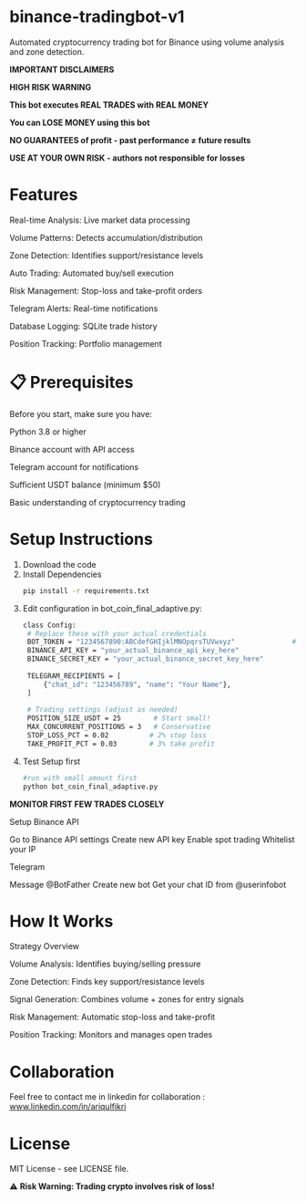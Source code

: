 # binance-tradingbot-v1
Automated cryptocurrency trading bot for Binance using volume analysis and zone detection.


 **IMPORTANT DISCLAIMERS**

**HIGH RISK WARNING**

**This bot executes REAL TRADES with REAL MONEY**

**You can LOSE MONEY using this bot**

**NO GUARANTEES of profit - past performance ≠ future results**

**USE AT YOUR OWN RISK - authors not responsible for losses**



# Features

Real-time Analysis: Live market data processing

Volume Patterns: Detects accumulation/distribution

Zone Detection: Identifies support/resistance levels

Auto Trading: Automated buy/sell execution

Risk Management: Stop-loss and take-profit orders

Telegram Alerts: Real-time notifications

Database Logging: SQLite trade history

Position Tracking: Portfolio management


# 📋 Prerequisites
Before you start, make sure you have:

Python 3.8 or higher

Binance account with API access

Telegram account for notifications

Sufficient USDT balance (minimum $50)

Basic understanding of cryptocurrency trading

# Setup Instructions
1. Download the code
2. Install Dependencies
   ```bash
   pip install -r requirements.txt
3. Edit configuration in bot_coin_final_adaptive.py:
   ```bash
   class Config:
    # Replace these with your actual credentials
    BOT_TOKEN = "1234567890:ABCdefGHIjklMNOpqrsTUVwxyz"              # From @BotFather
    BINANCE_API_KEY = "your_actual_binance_api_key_here"              # From Binance
    BINANCE_SECRET_KEY = "your_actual_binance_secret_key_here"        # From Binance
    
    TELEGRAM_RECIPIENTS = [
        {"chat_id": "123456789", "name": "Your Name"},                # Your chat ID
    ]
    
    # Trading settings (adjust as needed)
    POSITION_SIZE_USDT = 25        # Start small!
    MAX_CONCURRENT_POSITIONS = 3   # Conservative
    STOP_LOSS_PCT = 0.02          # 2% stop loss
    TAKE_PROFIT_PCT = 0.03        # 3% take profit
4. Test Setup first
   ```bash
   #run with small amount first
   python bot_coin_final_adaptive.py

**MONITOR FIRST FEW TRADES CLOSELY**

Setup
Binance API

Go to Binance API settings
Create new API key
Enable spot trading
Whitelist your IP

Telegram

Message @BotFather
Create new bot
Get your chat ID from @userinfobot

# How It Works
Strategy Overview

Volume Analysis: Identifies buying/selling pressure

Zone Detection: Finds key support/resistance levels

Signal Generation: Combines volume + zones for entry signals

Risk Management: Automatic stop-loss and take-profit

Position Tracking: Monitors and manages open trades

# Collaboration
Feel free to contact me in linkedin for collaboration : www.linkedin.com/in/ariqulfikri

# License
MIT License - see LICENSE file.

⚠️ **Risk Warning: Trading crypto involves risk of loss!**
